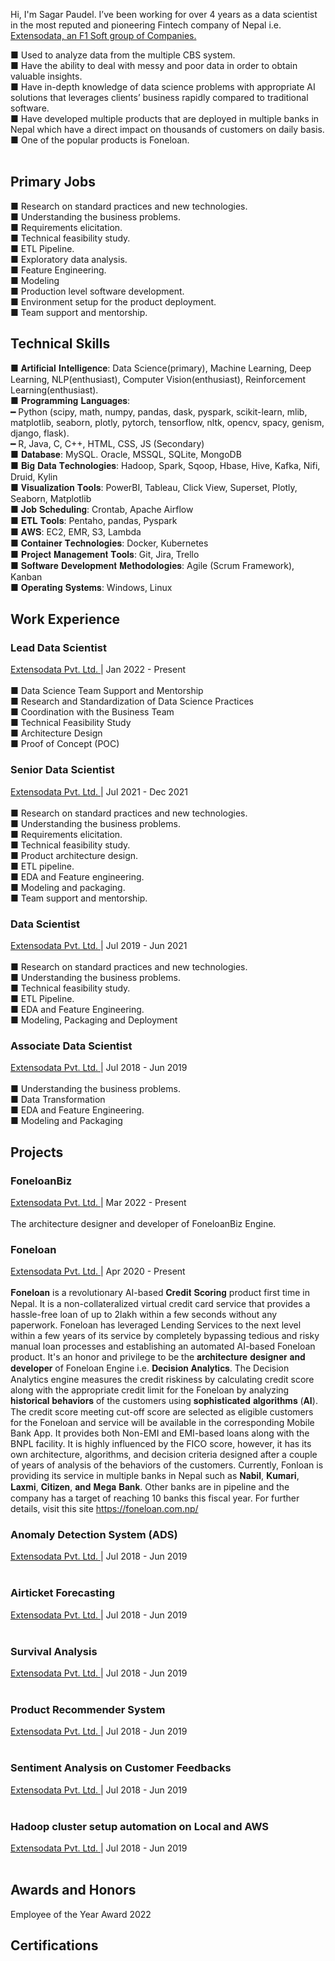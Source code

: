 Hi, I'm Sagar Paudel. I’ve been working for over 4 years as a data scientist in the most reputed and pioneering Fintech company of Nepal i.e. <a href="http://extensodata.com/"> Extensodata, an F1 Soft group of Companies.</a><br>

■ Used to analyze data from the multiple CBS system.<br>
■ Have the ability to deal with messy and poor data in order to obtain valuable insights.<br>
■ Have in-depth knowledge of data science problems with appropriate AI solutions that leverages clients’ business rapidly compared to traditional software.<br>
■ Have developed multiple products that are deployed in multiple banks in Nepal which have a direct impact on thousands of customers on daily basis.<br>
■ One of the popular products is Foneloan.<br><br>

## Primary Jobs
■ Research on standard practices and new technologies.<br>
■ Understanding the business problems.<br>
■ Requirements elicitation.<br>
■ Technical feasibility study.<br>
■ ETL Pipeline.<br>
■ Exploratory data analysis.<br>
■ Feature Engineering.<br>
■ Modeling<br>
■ Production level software development.<br>
■ Environment setup for the product deployment.<br>
■ Team support and mentorship.<br>

## Technical Skills
■ 𝐀𝐫𝐭𝐢𝐟𝐢𝐜𝐢𝐚𝐥 𝐈𝐧𝐭𝐞𝐥𝐥𝐢𝐠𝐞𝐧𝐜𝐞: Data Science(primary), Machine Learning, Deep Learning, NLP(enthusiast), Computer Vision(enthusiast), Reinforcement Learning(enthusiast). <br>
■ 𝐏𝐫𝐨𝐠𝐫𝐚𝐦𝐦𝐢𝐧𝐠 𝐋𝐚𝐧𝐠𝐮𝐚𝐠𝐞𝐬:<br>
━ Python (scipy, math, numpy, pandas, dask, pyspark, scikit-learn, mlib, matplotlib, seaborn, plotly, pytorch, tensorflow, nltk, opencv, spacy, genism, django, flask).<br>
━ R, Java, C, C++, HTML, CSS, JS (Secondary)<br>
■ 𝐃𝐚𝐭𝐚𝐛𝐚𝐬𝐞: MySQL. Oracle, MSSQL, SQLite, MongoDB<br>
■ 𝐁𝐢𝐠 𝐃𝐚𝐭𝐚 𝐓𝐞𝐜𝐡𝐧𝐨𝐥𝐨𝐠𝐢𝐞𝐬: Hadoop, Spark, Sqoop, Hbase, Hive, Kafka, Nifi, Druid, Kylin<br>
■ 𝐕𝐢𝐬𝐮𝐚𝐥𝐢𝐳𝐚𝐭𝐢𝐨𝐧 𝐓𝐨𝐨𝐥𝐬: PowerBI, Tableau, Click View, Superset, Plotly, Seaborn, Matplotlib<br>
■ 𝐉𝐨𝐛 𝐒𝐜𝐡𝐞𝐝𝐮𝐥𝐢𝐧𝐠: Crontab, Apache Airflow<br>
■ 𝐄𝐓𝐋 𝐓𝐨𝐨𝐥𝐬: Pentaho, pandas, Pyspark<br>
■ 𝐀𝐖𝐒: EC2, EMR, S3, Lambda<br>
■ 𝐂𝐨𝐧𝐭𝐚𝐢𝐧𝐞𝐫 𝐓𝐞𝐜𝐡𝐧𝐨𝐥𝐨𝐠𝐢𝐞𝐬: Docker, Kubernetes<br>
■ 𝐏𝐫𝐨𝐣𝐞𝐜𝐭 𝐌𝐚𝐧𝐚𝐠𝐞𝐦𝐞𝐧𝐭 𝐓𝐨𝐨𝐥𝐬: Git, Jira, Trello<br>
■ 𝐒𝐨𝐟𝐭𝐰𝐚𝐫𝐞 𝐃𝐞𝐯𝐞𝐥𝐨𝐩𝐦𝐞𝐧𝐭 𝐌𝐞𝐭𝐡𝐨𝐝𝐨𝐥𝐨𝐠𝐢𝐞𝐬: Agile (Scrum Framework), Kanban<br>
■ 𝐎𝐩𝐞𝐫𝐚𝐭𝐢𝐧𝐠 𝐒𝐲𝐬𝐭𝐞𝐦𝐬: Windows, Linux<br>

## Work Experience
### Lead Data Scientist
<a href="http://extensodata.com/"> Extensodata Pvt. Ltd. </a> | Jan 2022 - Present<br><br>
■ Data Science Team Support and Mentorship<br>
■ Research and Standardization of Data Science Practices<br>
■ Coordination with the Business Team<br>
■ Technical Feasibility Study<br>
■ Architecture Design<br>
■ Proof of Concept (POC)<br>

### Senior Data Scientist
<a href="http://extensodata.com/"> Extensodata Pvt. Ltd. </a> | Jul 2021 - Dec 2021<br><br>
■ Research on standard practices and new technologies.<br>
■ Understanding the business problems.<br>
■ Requirements elicitation.<br>
■ Technical feasibility study.<br>
■ Product architecture design.<br>
■ ETL pipeline.<br>
■ EDA and Feature engineering.<br>
■ Modeling and packaging.<br>
■ Team support and mentorship.<br>

### Data Scientist
<a href="http://extensodata.com/"> Extensodata Pvt. Ltd. </a> | Jul 2019 - Jun 2021<br><br>
■ Research on standard practices and new technologies.<br>
■ Understanding the business problems.<br>
■ Technical feasibility study.<br>
■ ETL Pipeline.<br>
■ EDA and Feature Engineering.<br>
■ Modeling, Packaging and Deployment<br>

### Associate Data Scientist
<a href="http://extensodata.com/"> Extensodata Pvt. Ltd. </a> | Jul 2018 - Jun 2019<br><br>
■ Understanding the business problems.<br>
■ Data Transformation<br>
■ EDA and Feature Engineering.<br>
■ Modeling and Packaging<br>

## Projects
### FoneloanBiz <br>
<a href="http://extensodata.com/"> Extensodata Pvt. Ltd. </a> | Mar 2022 - Present <br><br>
The architecture designer and developer of FoneloanBiz Engine.<br>

### Foneloan <br>
<a href="http://extensodata.com/"> Extensodata Pvt. Ltd. </a> | Apr 2020 - Present <br><br>
𝐅𝐨𝐧𝐞𝐥𝐨𝐚𝐧 is a revolutionary AI-based 𝐂𝐫𝐞𝐝𝐢𝐭 𝐒𝐜𝐨𝐫𝐢𝐧𝐠 product first time in Nepal. It is a non-collateralized virtual credit card service that provides a hassle-free loan of up to 2lakh within a few seconds without any paperwork. Foneloan has leveraged Lending Services to the next level within a few years of its service by completely bypassing tedious and risky manual loan processes and establishing an automated AI-based Foneloan product.
It's an honor and privilege to be the 𝐚𝐫𝐜𝐡𝐢𝐭𝐞𝐜𝐭𝐮𝐫𝐞 𝐝𝐞𝐬𝐢𝐠𝐧𝐞𝐫 𝐚𝐧𝐝 𝐝𝐞𝐯𝐞𝐥𝐨𝐩𝐞𝐫 of Foneloan Engine i.e. 𝐃𝐞𝐜𝐢𝐬𝐢𝐨𝐧 𝐀𝐧𝐚𝐥𝐲𝐭𝐢𝐜𝐬. The Decision Analytics engine measures the credit riskiness by calculating credit score along with the appropriate credit limit for the Foneloan by analyzing 𝐡𝐢𝐬𝐭𝐨𝐫𝐢𝐜𝐚𝐥 𝐛𝐞𝐡𝐚𝐯𝐢𝐨𝐫𝐬 of the customers using 𝐬𝐨𝐩𝐡𝐢𝐬𝐭𝐢𝐜𝐚𝐭𝐞𝐝 𝐚𝐥𝐠𝐨𝐫𝐢𝐭𝐡𝐦𝐬 (𝐀𝐈). The credit score meeting cut-off score are selected as eligible customers for the Foneloan and service will be available in the corresponding Mobile Bank App. It provides both Non-EMI and EMI-based loans along with the BNPL facility. It is highly influenced by the FICO score, however, it has its own architecture, algorithms, and decision criteria designed after a couple of years of analysis of the behaviors of the customers.
Currently, Fonloan is providing its service in multiple banks in Nepal such as 𝐍𝐚𝐛𝐢𝐥, 𝐊𝐮𝐦𝐚𝐫𝐢, 𝐋𝐚𝐱𝐦𝐢, 𝐂𝐢𝐭𝐢𝐳𝐞𝐧, 𝐚𝐧𝐝 𝐌𝐞𝐠𝐚 𝐁𝐚𝐧𝐤. Other banks are in pipeline and the company has a target of reaching 10 banks this fiscal year. For further details, visit this site https://foneloan.com.np/

### Anomaly Detection System (ADS) <br>
<a href="http://extensodata.com/"> Extensodata Pvt. Ltd. </a> | Jul 2018 - Jun 2019<br><br>
### Airticket Forecasting <br>
<a href="http://extensodata.com/"> Extensodata Pvt. Ltd. </a> | Jul 2018 - Jun 2019<br><br>
### Survival Analysis <br>
<a href="http://extensodata.com/"> Extensodata Pvt. Ltd. </a> | Jul 2018 - Jun 2019<br><br>
### Product Recommender System <br>
<a href="http://extensodata.com/"> Extensodata Pvt. Ltd. </a> | Jul 2018 - Jun 2019<br><br>
### Sentiment Analysis on Customer Feedbacks <br>
<a href="http://extensodata.com/"> Extensodata Pvt. Ltd. </a> | Jul 2018 - Jun 2019<br><br>
### Hadoop cluster setup automation on Local and AWS <br>
<a href="http://extensodata.com/"> Extensodata Pvt. Ltd. </a> | Jul 2018 - Jun 2019<br><br>

## Awards and Honors

Employee of the Year Award 2022

## Certifications
